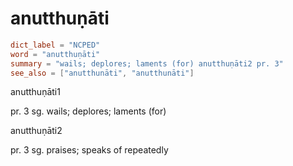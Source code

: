 # anutthuṇāti

``` toml
dict_label = "NCPED"
word = "anutthuṇāti"
summary = "wails; deplores; laments (for) anutthuṇāti2 pr. 3"
see_also = ["anutthunāti", "anutthunāti"]
```

anutthuṇāti1

pr. 3 sg. wails; deplores; laments (for)

anutthuṇāti2

pr. 3 sg. praises; speaks of repeatedly

